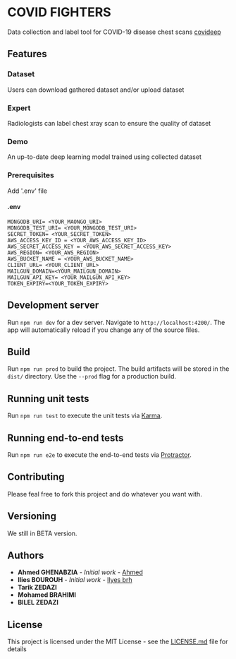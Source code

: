 # COVID FIGHTERS

Data collection and label tool for COVID-19 disease chest scans [covideep](http://www.covideep.net/)

## Features

 ### Dataset
   Users can download gathered dataset and/or upload dataset
 ### Expert
   Radiologists can label chest xray scan to ensure the quality of dataset 
 ### Demo
  An up-to-date deep learning model trained using collected dataset 

### Prerequisites

Add '.env' file 

#### .env

```
MONGODB_URI= <YOUR_MAONGO_URI>
MONGODB_TEST_URI= <YOUR_MONGODB_TEST_URI>
SECRET_TOKEN= <YOUR_SECRET_TOKEN>
AWS_ACCESS_KEY_ID = <YOUR_AWS_ACCESS_KEY_ID>
AWS_SECRET_ACCESS_KEY = <YOUR_AWS_SECRET_ACCESS_KEY>
AWS_REGION= <YOUR_AWS_REGION>
AWS_BUCKET_NAME = <YOUR_AWS_BUCKET_NAME>
CLIENT_URL= <YOUR_CLIENT_URL>
MAILGUN_DOMAIN=<YOUR_MAILGUN_DOMAIN>
MAILGUN_API_KEY= <YOUR_MAILGUN_API_KEY> 
TOKEN_EXPIRY=<YOUR_TOKEN_EXPIRY>
```

## Development server

Run `npm run dev` for a dev server. Navigate to `http://localhost:4200/`. The app will automatically reload if you change any of the source files.

## Build

Run `npm run prod` to build the project. The build artifacts will be stored in the `dist/` directory. Use the `--prod` flag for a production build.

## Running unit tests

Run `npm run test` to execute the unit tests via [Karma](https://karma-runner.github.io).

## Running end-to-end tests

Run `npm run e2e` to execute the end-to-end tests via [Protractor](http://www.protractortest.org/).

## Contributing

Please feal free to fork this project and do whatever you want with.

## Versioning

We still in BETA version.

## Authors

* **Ahmed GHENABZIA** - *Initial work* - [Ahmed](https://github.com/ahmed3991)
* **Ilies BOUROUH** - *Initial work* - [Ilyes brh](https://github.com/ilyesbrh)
* **Tarik ZEDAZI** 
* **Mohamed BRAHIMI** 
* **BILEL ZEDAZI**

## License

This project is licensed under the MIT License - see the [LICENSE.md](LICENSE.md) file for details

